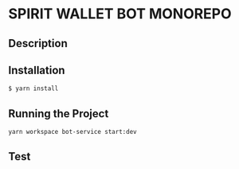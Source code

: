 # SPIRIT WALLET BOT MONOREPO

## Description

## Installation

```bash
$ yarn install
```

## Running the Project

```bash
yarn workspace bot-service start:dev

```

## Test
